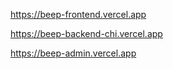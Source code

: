 https://beep-frontend.vercel.app

https://beep-backend-chi.vercel.app

https://beep-admin.vercel.app

